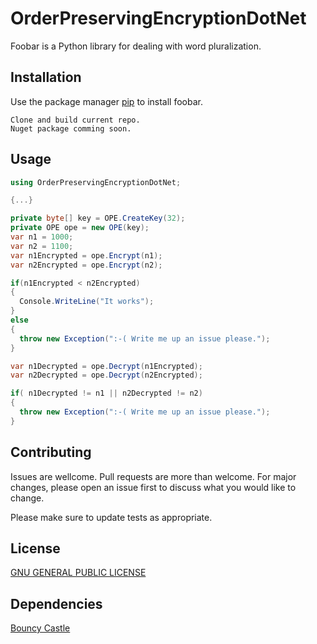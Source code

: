 # OrderPreservingEncryptionDotNet

Foobar is a Python library for dealing with word pluralization.

## Installation

Use the package manager [pip](https://pip.pypa.io/en/stable/) to install foobar.

```
Clone and build current repo.
Nuget package comming soon.
```

## Usage

```csharp
using OrderPreservingEncryptionDotNet;

{...}

private byte[] key = OPE.CreateKey(32);
private OPE ope = new OPE(key);
var n1 = 1000;
var n2 = 1100;
var n1Encrypted = ope.Encrypt(n1);
var n2Encrypted = ope.Encrypt(n2);

if(n1Encrypted < n2Encrypted)
{
  Console.WriteLine("It works");
}
else
{
  throw new Exception(":-( Write me up an issue please.");
}

var n1Decrypted = ope.Decrypt(n1Encrypted);
var n2Decrypted = ope.Decrypt(n2Encrypted);

if( n1Decrypted != n1 || n2Decrypted != n2)
{
  throw new Exception(":-( Write me up an issue please.");
}

```

## Contributing
Issues are wellcome. Pull requests are more than welcome. For major changes, please open an issue first to discuss what you would like to change.

Please make sure to update tests as appropriate.

## License
[GNU GENERAL PUBLIC LICENSE](LICENSE)

## Dependencies
[Bouncy Castle](https://www.bouncycastle.org/csharp/index.html)